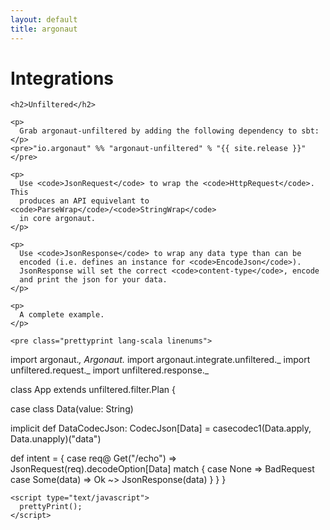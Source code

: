 ```yaml
---
layout: default
title: argonaut
---
```


<div id="main">

  <h1>Integrations</h1>

  <div id="content">

    <h2>Unfiltered</h2>

    <p>
      Grab argonaut-unfiltered by adding the following dependency to sbt:
    </p>
    <pre>"io.argonaut" %% "argonaut-unfiltered" % "{{ site.release }}"</pre>

    <p>
      Use <code>JsonRequest</code> to wrap the <code>HttpRequest</code>. This
      produces an API equivelant to <code>ParseWrap</code>/<code>StringWrap</code>
      in core argonaut.
    </p>

    <p>
      Use <code>JsonResponse</code> to wrap any data type than can be
      encoded (i.e. defines an instance for <code>EncodeJson</code>).
      JsonResponse will set the correct <code>content-type</code>, encode
      and print the json for your data.
    </p>

    <p>
      A complete example.
    </p>

    <pre class="prettyprint lang-scala linenums">
import argonaut._, Argonaut._
import argonaut.integrate.unfiltered._
import unfiltered.request._
import unfiltered.response._

class App extends unfiltered.filter.Plan {

  case class Data(value: String)

  implicit def DataCodecJson: CodecJson[Data] =
    casecodec1(Data.apply, Data.unapply)("data")

  def intent = {
    case req@ Get("/echo") =>
      JsonRequest(req).decodeOption[Data] match {
        case None => BadRequest
        case Some(data) => Ok ~> JsonResponse(data)
      }
    }
  }
</pre>

    <script type="text/javascript">
      prettyPrint();
    </script>

  </div>
</div>
